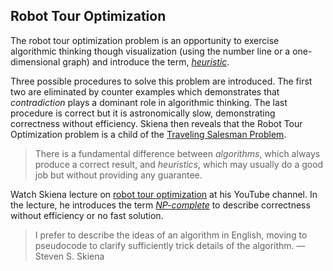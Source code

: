 ## Robot Tour Optimization

The robot tour optimization problem is an opportunity to exercise algorithmic thinking though visualization (using the number line or a one-dimensional graph) and introduce the term, [_heuristic_](https://en.wikipedia.org/wiki/Heuristic_(computer_science)).

Three possible procedures to solve this problem are introduced. The first two are eliminated by counter examples which demonstrates that _contradiction_ plays a dominant role in algorithmic thinking. The last procedure is correct but it is astronomically slow, demonstrating correctness without efficiency. Skiena then reveals that the Robot Tour Optimization problem is a child of the [Traveling Salesman Problem](https://en.wikipedia.org/wiki/Travelling_salesman_problem).

>There is a fundamental difference between _algorithms_, which always produce a correct result, and _heuristics_, which may usually do a good job but without providing any guarantee.

Watch Skiena lecture on [robot tour optimization](https://youtu.be/A2bFN3MyNDA?list=PLOtl7M3yp-DX32N0fVIyvn7ipWKNGmwpp&t=2333) at his YouTube channel. In the lecture, he introduces the term [_NP-complete_](https://en.wikipedia.org/wiki/NP-completeness) to describe correctness without efficiency or no fast solution.

>I prefer to describe the ideas of an algorithm in English, moving to pseudocode to clarify sufficiently trick details of the algorithm. —Steven S. Skiena
